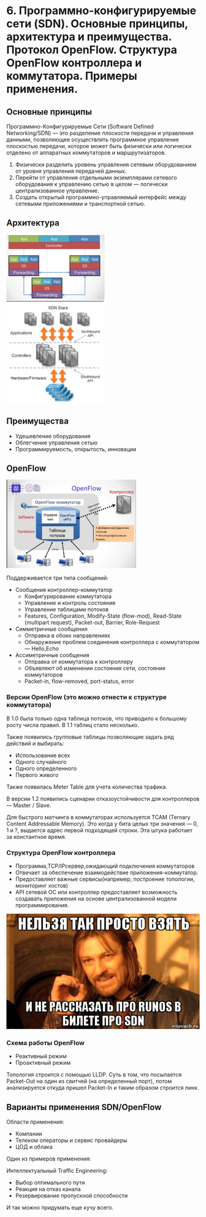 # 6. Программно-конфигурируемые сети (SDN). Основные принципы, архитектура и преимущества. Протокол OpenFlow. Структура OpenFlow контроллера и коммутатора. Примеры применения.

## Основные принципы

Программно-Конфигурируемые Сети (Software Defined Networking/SDN) — это разделение плоскости передачи и управления данными, позволяющее осуществлять программное управление плоскостью передачи, которое может быть физически или логически отделено от аппаратных коммутаторов и маршрутизаторов.

1. Физически разделить уровень управления сетевым оборудованием от уровня управления передачей данных.
2. Перейти от управления отдельными экземплярами сетевого оборудования к управлению сетью в целом — логически централизованное управление.
3. Создать открытый программно-управляемый интерфейс между сетевыми приложениями и транспортной сетью.

## Архитектура

<img src="img/Screenshot 2020-05-27 at 06.25.58.png" alt="Screenshot 2020-05-27 at 06.25.58" style="zoom:25%;" />

<img src="img/Screenshot 2020-05-27 at 06.53.19.png" alt="Screenshot 2020-05-27 at 06.53.19" style="zoom: 33%;" />

## Преимущества

- Удешевление оборудования
- Облегчение управления сетью
- Программируемость, открытость, инновации

## OpenFlow

<img src="img/Screenshot 2020-05-27 at 06.27.49.png" alt="Screenshot 2020-05-27 at 06.27.49" style="zoom: 33%;" />

Поддерживается три типа сообщений:

- Сообщения контроллер-коммутатор
  - Конфигурирование коммутатора
  - Управление и контроль состояния
  - Управление таблицами потоков
  - Features, Configuration, Modify-State (flow-mod), Read-State (multipart request), Packet-out, Barrier, Role-Request
- Симметричные сообщения
  - Отправка в обоих направлениях
  - Обнаружение проблем соединения контроллера с коммутатором — Hello,Echo
- Ассиметричные сообщения
  - Отправка от коммутатора к контроллеру
  - Объявляют об изменении состояния сети, состояния коммутаторов
  - Packet-in, flow-removed, port-status, error

### Версии OpenFlow (это можно отнести к структуре коммутатора)

В 1.0 была только одна таблица потоков, что приводило к большому росту числа правил. В 1.1 таблиц стало несколько.

Также появились групповые таблицы позволяющие задать ряд действий и выбирать:

- Использование всех
- Одного случайного
- Одного определенного
- Первого живого

Также появилась Meter Table для учета количества трафика.

В версии 1.2 появились сценарии отказоустойчивости для контроллеров — Master / Slave.

Для быстрого матчинга в коммутаторах используется TCAM (Ternary Content Addressable Memory). Это когда у бита целых три значения — 0, 1 и ?, выдается адрес первой подходящей строки. Эта штука работает за константное время.

### Структура OpenFlow контроллера

- Программа,TCP/IPсервер,ожидающий подключения коммутаторов
- Отвечает за обеспечение взаимодействие приложения-коммутатор.
- Предоставляет важные сервисы(например, построение топологии, мониторинг хостов)
- API сетевой ОС или контроллер предоставляет возможность создавать приложения на основе централизованной модели программирования.

![image-20200527063455691](img/image-20200527063455691.png)

### Схема работы OpenFlow

- Реактивный режим
- Проактивный режим

Топология строится с помощью LLDP. Суть в том, что посылается Packet-Out на один из свитчей (на определенный порт), потом анализируется откуда пришел Packet-In и таким образом строится линк.

## Варианты применения SDN/OpenFlow

Области применения:

- Компании
- Телеком операторы и сервис провайдеры
- ЦОД и облака

Один из примеров применения:

Интеллектуальный Traffic Engineering:

- Выбор оптимального пути
- Реакция на отказ канала
- Резервирование пропускной способности

И так можно придумать еще кучу всего.